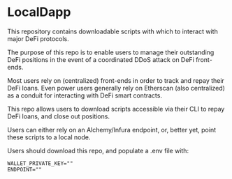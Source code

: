 # LocalDapp

This repository contains downloadable scripts with which to interact with major DeFi protocols.

The purpose of this repo is to enable users to manage their outstanding DeFi positions in the event of a coordinated DDoS attack on DeFi front-ends.

Most users rely on (centralized) front-ends in order to track and repay their DeFi loans. Even power users generally rely on Etherscan (also centralized) as a conduit for interacting with DeFi smart contracts.

This repo allows users to download scripts accessible via their CLI to repay DeFi loans, and close out positions.

Users can either rely on an Alchemy/Infura endpoint, or, better yet, point these scripts to a local node.

Users should download this repo, and populate a .env file with:

```
WALLET_PRIVATE_KEY=""
ENDPOINT=""
```
